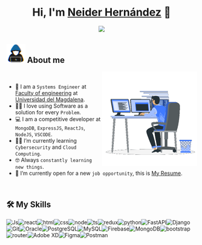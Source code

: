 
<div align="center">
  <h1 align="center">Hi, I'm <a href="https://www.linkedin.com/in/neider-hern%C3%A1ndez/">Neider Hernández</a> 👋</h1>
</div>

<p align="center">
  <a href="https://github.com/DenverCoder1/readme-typing-svg"><img src="https://readme-typing-svg.herokuapp.com?font=Time+New+Roman&color=cyan&size=25&center=true&vCenter=true&width=600&height=100&lines=Systems+Engineer;software+developer;Self-taught+MERN+Developer;Active+Learner/Researcher;Frontend/Backend"></a>
</p>

## <picture><img src = "https://github.com/0xAbdulKhalid/0xAbdulKhalid/raw/main/assets/mdImages/about_me.gif" width = 50px></picture> **About me**

<picture> <img align="right" src="https://github.com/0xAbdulKhalid/0xAbdulKhalid/raw/main/assets/mdImages/Right_Side.gif" width = 250px></picture>

<br>

- :school: I am a `Systems Engineer` at [Faculty of engineering](https://www.unimagdalena.edu.co/PresentacionFacultad/Facultad/2) at [Universidad del Magdalena](https://www.unimagdalena.edu.co/).
- :technologist: I love using Software as a solution for every `Problem`.
- :computer: I am a competitive developer at `MongoDB`, `ExpressJS`, `ReactJs`, `NodeJS`, `VSCODE`.
- :student: I’m currently learning `Cybersecurity` and `Cloud Computing`.
- :nerd_face: Always `constantly learning new things`.
- :thinking: I’m currently open for a new `job opportunity`, this is [My Resume](https://drive.google.com/file/d/1gjBHIfYaBXUo7lrXxr3YYe4LcGJjcqgf/view?usp=sharing).

<br>

## 🛠️ My Skills
![Js](https://img.shields.io/badge/JavaScript-323330?style=for-the-badge&logo=javascript&logoColor=F7DF1E)![react](https://img.shields.io/badge/React-20232A?style=for-the-badge&logo=react&logoColor=61DAFB)![html](https://img.shields.io/badge/HTML5-E34F26?style=for-the-badge&logo=html5&logoColor=white)![css](https://img.shields.io/badge/CSS3-1572B6?style=for-the-badge&logo=css3&logoColor=white)![node](https://img.shields.io/badge/Node.js-43853D?style=for-the-badge&logo=node.js&logoColor=white)![ts](https://img.shields.io/badge/TypeScript-007ACC?style=for-the-badge&logo=typescript&logoColor=white)![redux](https://img.shields.io/badge/Redux-593D88?style=for-the-badge&logo=redux&logoColor=white)![python](https://img.shields.io/badge/Python-14354C?style=for-the-badge&logo=python&logoColor=white)![FastAPI](https://img.shields.io/static/v1?style=for-the-badge&message=FastAPI&color=009688&logo=FastAPI&logoColor=FFFFFF&label=)![Django](https://img.shields.io/static/v1?style=for-the-badge&message=Django&color=092E20&logo=Django&logoColor=FFFFFF&label=)![Git](https://img.shields.io/static/v1?style=for-the-badge&message=Git&color=F05032&logo=Git&logoColor=FFFFFF&label=)![Oracle](https://img.shields.io/static/v1?style=for-the-badge&message=Oracle&color=F80000&logo=Oracle&logoColor=FFFFFF&label=)![PostgreSQL](https://img.shields.io/static/v1?style=for-the-badge&message=PostgreSQL&color=4169E1&logo=PostgreSQL&logoColor=FFFFFF&label=)![MySQL](https://img.shields.io/static/v1?style=for-the-badge&message=MySQL&color=4479A1&logo=MySQL&logoColor=FFFFFF&label=)![Firebase](https://img.shields.io/static/v1?style=for-the-badge&message=Firebase&color=222222&logo=Firebase&logoColor=FFCA28&label=)![MongoDB](https://img.shields.io/static/v1?style=for-the-badge&message=MongoDB&color=47A248&logo=MongoDB&logoColor=FFFFFF&label=)![bootstrap](https://img.shields.io/badge/Bootstrap-563D7C?style=for-the-badge&logo=bootstrap&logoColor=white)![router](https://img.shields.io/badge/React_Router-CA4245?style=for-the-badge&logo=react-router&logoColor=white)![Adobe XD](https://img.shields.io/static/v1?style=for-the-badge&message=Adobe+XD&color=FF61F6&logo=Adobe+XD&logoColor=FFFFFF&label=)![Figma](https://img.shields.io/static/v1?style=for-the-badge&message=Figma&color=F24E1E&logo=Figma&logoColor=FFFFFF&label=)![Postman](https://img.shields.io/static/v1?style=for-the-badge&message=Postman&color=FF6C37&logo=Postman&logoColor=FFFFFF&label=)

